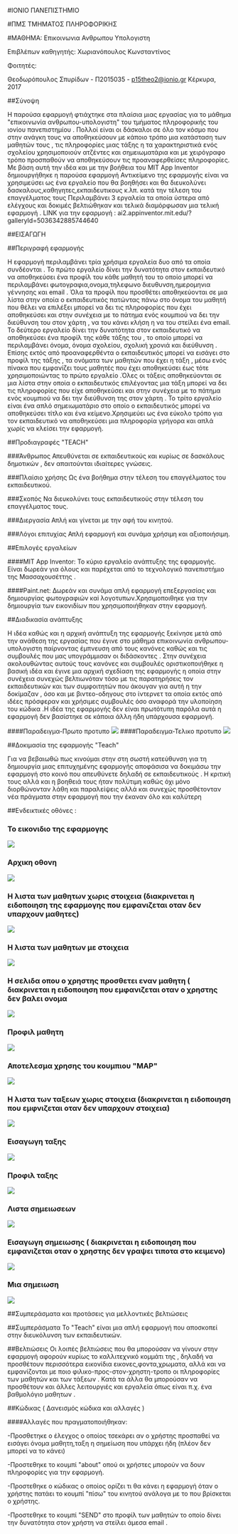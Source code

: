 #ΙΟΝΙΟ ΠΑΝΕΠΙΣΤΗΜΙΟ

#ΠΜΣ ΤΜΗΜΑΤΟΣ ΠΛΗΡΟΦΟΡΙΚΗΣ

#ΜΑΘΗΜΑ: Επικοινωνια Ανθρωπου Υπολογιστη

Επιβλέπων καθηγητής: Χωριανόπουλος Κωνσταντίνος

Φοιτητές:

Θεοδωρόπουλος Σπυρίδων - Π2015035 - p15theo2@ionio.gr
Κέρκυρα, 2017

##Σύνοψη

Η παρούσα εφαρμογή φτιάχτηκε στα πλαίσια μιας εργασίας για το μάθημα "επικοινωνία ανθρωπου-υπολογιστη" του τμήματος πληροφορικής του ιονίου πανεπιστημίου .
Πολλοί είναι οι δάσκαλοι σε όλο τον κόσμο που στην ανάγκη τους να αποθηκεύσουν με κάποιο τρόπο μια κατάσταση των μαθητών τους , τις πληροφορίες μιας τάξης η 
τα χαρακτηριστικά ενός σχολείου χρησιμοποιούν ατζέντες και σημειωματάρια και με χειρόγραφο τρόπο προσπαθούν να αποθηκεύσουν τις προαναφερθείσες πληροφορίες.
Με βάση αυτή την ιδέα και με την βοήθεια του MIT App Inventor δημιουργήθηκε η παρούσα εφαρμογή 
Αντικείμενο της εφαρμογής είναι να χρησιμεύσει ως ένα εργαλείο που θα βοηθήσει και θα διευκολύνει δασκαλους,καθηγητες,εκπαιδευτικους κ.λπ. κατά την τέλεση του επαγγέλματος τους
Περιλαμβάνει 3 εργαλεία τα οποία ύστερα από ελέγχους και δοκιμές βελτιώθηκαν και τελικά διαμόρφωσαν μια τελική εφαρμογή .
LINK για την εφαρμογή : ai2.appinventor.mit.edu/?galleryId=5036342885744640

##ΕΙΣΑΓΩΓΗ

##Περιγραφή εφαρμογής

Η εφαρμογή περιλαμβάνει τρία χρήσιμα εργαλεία δυο από τα οποία συνδέονται .
Το πρώτο εργαλείο δίνει την δυνατότητα στον εκπαιδευτικό να αποθηκεύσει ένα προφίλ του κάθε μαθητή του το οποίο μπορεί να περιλαμβάνει φωτογραφια,ονομα,τηλεφωνο
διευθυνση,ημερομηνια γέννησης και email . Όλα τα προφίλ που προσθέτει αποθηκεύονται σε μια λίστα στην οποία ο εκπαιδευτικός πατώντας πάνω στο όνομα
του μαθητή που θέλει να επιλέξει μπορεί να δει τις πληροφορίες που έχει αποθηκεύσει και στην συνέχεια  με το πάτημα ενός κουμπιού να δει την διεύθυνση του στον 
χάρτη , να του κάνει κλήση η να του στείλει ένα email. 
Το δεύτερο εργαλείο δίνει την δυνατότητα στον εκπαιδευτικό να αποθηκεύσει ένα προφίλ της κάθε τάξης του , το οποίο μπορεί να περιλαμβάνει όνομα, όνομα σχολείου,
σχολική χρονιά και διεύθυνση . Επίσης εκτός από προαναφερθέντα ο εκπαιδευτικός μπορεί να εισάγει στο προφίλ της τάξης , τα ονόματα των μαθητών που έχει η τάξη ,
μέσω ενός πίνακα  που εμφανίζει τους μαθητές που έχει αποθηκεύσει έως τότε χρησιμοποιώντας το πρώτο εργαλείο .Όλες οι τάξεις αποθηκεύονται σε μια λίστα στην οποία 
ο εκπαιδευτικός επιλέγοντας μια τάξη μπορεί να δει τις πληροφορίες που είχε αποθηκεύσει και στην συνέχεια με το πάτημα ενός κουμπιού να δει την διεύθυνση της 
στον χάρτη .
Το τρίτο εργαλείο είναι ένα απλό σημειωματάριο στο οποίο ο εκπαιδευτικός μπορεί να αποθηκεύσει τίτλο και ένα κείμενο.Χρησιμεύει ως ένα 
εύκολο τρόπο για τον εκπαιδευτικό να αποθηκεύσει μια πληροφορία γρήγορα και απλά χωρίς να κλείσει την εφαρμογή.

##Προδιαγραφές "TEACH"

###Άνθρωπος
Απευθύνεται σε εκπαιδευτικούς και κυρίως σε δασκάλους δημοτικών , δεν απαιτούνται ιδιαίτερες γνώσεις.

###Πλαίσιο χρήσης 
Ως ένα βοήθημα στην τέλεση του επαγγέλματος του εκπαιδευτικού.

###Σκοπός
Να διευκολύνει τους εκπαιδευτικούς στην τέλεση του επαγγέλματος τους.

###Διεργασία 
Απλή και γίνεται με την αφή του κινητού.

###Λόγοι επιτυχίας
Απλή εφαρμογή και συνάμα χρήσιμη και αξιοποιήσιμη.


##Επιλογές εργαλείων 

####MIT App Inventor: 
Το κύριο εργαλείο ανάπτυξης της εφαρμογής. Είναι δωρεάν για όλους και παρέχεται από το τεχνολογικό πανεπιστήμιο της Μασσαχουσέττης .

####Paint.net:
Δωρεάν και συνάμα απλή εφαρμογή επεξεργασίας και δημιουργίας φωτογραφιών καi λογοτυπων.Χρησιμοποιθηκε για την δημιουργία των εικονιδίων που
χρησιμοποιήθηκαν στην εφαρμογή.


##Διαδικασία ανάπτυξης

Η ιδέα καθώς και η αρχική ανάπτυξη της εφαρμογής ξεκίνησε μετά από την ανάθεση της εργασίας που έγινε στο μάθημα επικοινωνία ανθρωπου-υπολογιστη παίρνοντας 
έμπνευση από τους κανόνες καθώς και τις συμβουλές που μας υπογράμμισαν οι διδάσκοντες . Στην συνέχεια ακολουθώντας αυτούς τους κανόνες και συμβουλές 
οριστικοποιήθηκε η βασική ιδέα και έγινε μια αρχική σχεδίαση της εφαρμογής η οποία στην συνέχεια συνεχώς βελτιωνόταν τόσο με τις παρατηρήσεις τον εκπαιδευτικών 
και των συμφοιτητών που άκουγαν για αυτή η την δοκίμαζαν , όσο και με βιντεο-οδηγους στο ίντερνετ τα οποία εκτός από ιδέες πρόσφεραν 
και χρήσιμες συμβουλές όσο αναφορά την υλοποίηση του κώδικα .Η ιδέα της εφαρμογής δεν είναι πρωτότυπη παρόλα αυτά η εφαρμογή δεν βασίστηκε σε κάποια άλλη 
ήδη υπάρχουσα εφαρμογή.

####Παραδειγμα-Πρωτο προτυπο
![](palio.png)
####Παραδειγμα-Τελικο προτυπο
![](kenourio.png)




##Δοκιμασία της εφαρμογής "Teach"

Για να βεβαιωθώ πως κινούμαι στην στη σωστή κατεύθυνση για τη δημιουργία μιας επιτυχημένης εφαρμογής αποφάσισα να δοκιμάσω την εφαρμογή στο κοινό που
απευθύνετε δηλαδή σε εκπαιδευτικούς . Η κριτική τους αλλά και η βοηθειά τους ήταν πολύτιμη καθώς όχι μόνο διορθώνονταν λάθη και παραλείψεις 
αλλά και συνεχώς προσθέτονταν νέα πράγματα στην εφαρμογή που την έκαναν όλο και καλύτερη 


##Ενδεικτικές οθόνες :

### Το εικονιδιο της εφαρμογης
![](j1.png)

### Αρχικη οθονη
![](j2.png)

### Η λιστα των μαθητων χωρις στοιχεια (διακρινεται η ειδοποιηση της εφαρμογης που εμφανιζεται οταν δεν υπαρχουν μαθητες)
![](j3.png)

### Η λιστα των μαθητων με στοιχεια
![](j4.png)

### Η σελιδα οπου ο χρηστης προσθετει εναν μαθητη ( διακρινεται η ειδοποιηση που εμφανιζεται οταν ο χρηστης δεν βαλει ονομα
![](j5.png)

### Προφιλ μαθητη
![](kenourio.png)

### Αποτελεσμα χρησης του κουμπιου "MAP"
![](j7.png)

### Η λιστα των ταξεων χωρις στοιχεια (διακρινεται η ειδοποιηση που εμφνιζεται οταν δεν υπαρχουν στοιχεια)
![](j8.png)

### Εισαγωγη ταξης
![](j9.png)

### Προφιλ ταξης 
![](j10.png)

### Λιστα σημειωσεων
![](j11.png)

### Εισαγωγη σημειωσης ( διακρινεται η ειδοποιηση που εμφανιζεται οταν ο χρηστης δεν γραψει τιποτα στο κειμενο)
![](j12.png)

### Μια σημειωση
![](j13.png)




##Συμπεράσματα και προτάσεις για μελλοντικές βελτιώσεις

##Συμπεράσματα
To "Teach" είναι μια απλή εφαρμογή που αποσκοπεί στην διευκόλυνση των εκπαιδευτικών.

##Βελτιώσεις
Οι λοιπές βελτιώσεις που θα μπορούσαν να γίνουν στην εφαρμογή αφορούν κυρίως το καλλιτεχνικό κομμάτι της , δηλαδή να προσθέτουν περισσότερα εικονίδια
εικονες,φοντα,χρωματα, αλλά και να εμφανίζονται με ποιο φιλικο-προς-στον-χρηστη-τροπο οι πληροφορίες των μαθητών και των τάξεων . Κατά τα άλλα
θα μπορούσαν να προσθέτουν και άλλες λειτουργιές και εργαλεία όπως είναι π.χ. ένα βαθμολόγιο μαθητων . 

##Κώδικας ( Δανεισμός κώδικα και αλλαγές )

####Αλλαγές που πραγματοποιήθηκαν:

-Προσθετηκε ο έλεγχος ο οποίος τσεκάρει αν ο χρήστης προσπαθεί να εισάγει όνομα μαθητη,ταξη η σημείωση που υπάρχει ήδη (πλέον δεν μπορεί να το κάνει)

-Προστεθηκε το κουμπί "about" οπού οι χρήστες μπορούν να δουν πληροφορίες για την εφαρμογή.

-Προστεθηκε ο κώδικας ο οποίος ορίζει τι θα κάνει η εφαρμογή όταν ο χρήστης πατάει το κουμπί "πίσω" 
του κινητού ανάλογα με το που βρίσκεται ο χρήστης.

-Προστεθηκε το κουμπί "SEND" στο προφίλ των μαθητών το οποίο δίνει την δυνατότητα στον χρήστη να στείλει άμεσα email .




